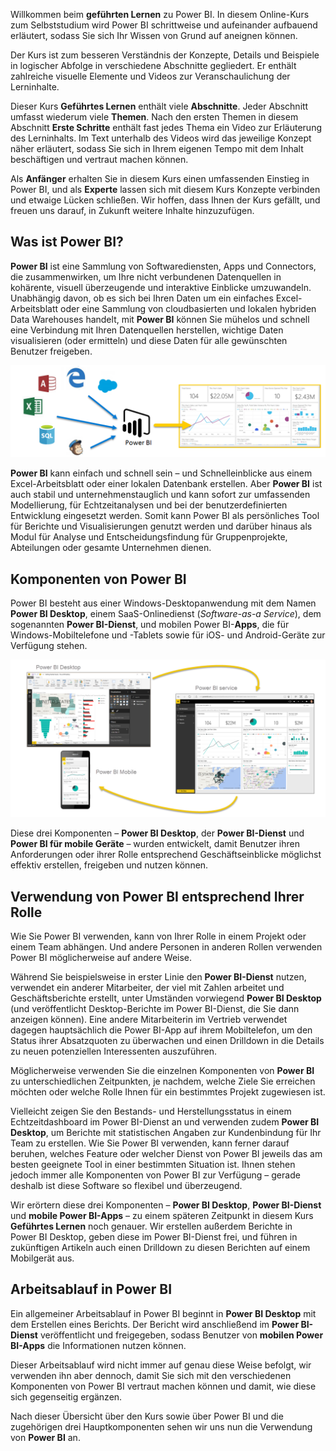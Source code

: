 Willkommen beim **geführten Lernen** zu Power BI. In diesem Online-Kurs zum Selbststudium wird Power BI schrittweise und aufeinander aufbauend erläutert, sodass Sie sich Ihr Wissen von Grund auf aneignen können.

Der Kurs ist zum besseren Verständnis der Konzepte, Details und Beispiele in logischer Abfolge in verschiedene Abschnitte gegliedert. Er enthält zahlreiche visuelle Elemente und Videos zur Veranschaulichung der Lerninhalte.

Dieser Kurs **Geführtes Lernen** enthält viele **Abschnitte**. Jeder Abschnitt umfasst wiederum viele **Themen**. Nach den ersten Themen in diesem Abschnitt **Erste Schritte** enthält fast jedes Thema ein Video zur Erläuterung des Lerninhalts. Im Text unterhalb des Videos wird das jeweilige Konzept näher erläutert, sodass Sie sich in Ihrem eigenen Tempo mit dem Inhalt beschäftigen und vertraut machen können.

Als **Anfänger** erhalten Sie in diesem Kurs einen umfassenden Einstieg in Power BI, und als **Experte** lassen sich mit diesem Kurs Konzepte verbinden und etwaige Lücken schließen. Wir hoffen, dass Ihnen der Kurs gefällt, und freuen uns darauf, in Zukunft weitere Inhalte hinzuzufügen.

## <a name="what-is-power-bi"></a>Was ist Power BI?
**Power BI** ist eine Sammlung von Softwarediensten, Apps und Connectors, die zusammenwirken, um Ihre nicht verbundenen Datenquellen in kohärente, visuell überzeugende und interaktive Einblicke umzuwandeln. Unabhängig davon, ob es sich bei Ihren Daten um ein einfaches Excel-Arbeitsblatt oder eine Sammlung von cloudbasierten und lokalen hybriden Data Warehouses handelt, mit **Power BI** können Sie mühelos und schnell eine Verbindung mit Ihren Datenquellen herstellen, wichtige Daten visualisieren (oder ermitteln) und diese Daten für alle gewünschten Benutzer freigeben.

![](media/0-0-what-is-power-bi/c0a0_1.png)

**Power BI** kann einfach und schnell sein – und Schnelleinblicke aus einem Excel-Arbeitsblatt oder einer lokalen Datenbank erstellen. Aber **Power BI** ist auch stabil und unternehmenstauglich und kann sofort zur umfassenden Modellierung, für Echtzeitanalysen und bei der benutzerdefinierten Entwicklung eingesetzt werden. Somit kann Power BI als persönliches Tool für Berichte und Visualisierungen genutzt werden und darüber hinaus als Modul für Analyse und Entscheidungsfindung für Gruppenprojekte, Abteilungen oder gesamte Unternehmen dienen.

## <a name="the-parts-of-power-bi"></a>Komponenten von Power BI
Power BI besteht aus einer Windows-Desktopanwendung mit dem Namen **Power BI Desktop**, einem SaaS-Onlinedienst (*Software-as-a Service*), dem sogenannten **Power BI-Dienst**, und mobilen Power BI-**Apps**, die für Windows-Mobiltelefone und -Tablets sowie für iOS- und Android-Geräte zur Verfügung stehen.

![](media/0-0-what-is-power-bi/c0a0_2.png)

Diese drei Komponenten – **Power BI Desktop**, der **Power BI-Dienst** und **Power BI für mobile Geräte** – wurden entwickelt, damit Benutzer ihren Anforderungen oder ihrer Rolle entsprechend Geschäftseinblicke möglichst effektiv erstellen, freigeben und nutzen können.

## <a name="how-power-bi-matches-your-role"></a>Verwendung von Power BI entsprechend Ihrer Rolle
Wie Sie Power BI verwenden, kann von Ihrer Rolle in einem Projekt oder einem Team abhängen. Und andere Personen in anderen Rollen verwenden Power BI möglicherweise auf andere Weise.

Während Sie beispielsweise in erster Linie den **Power BI-Dienst** nutzen, verwendet ein anderer Mitarbeiter, der viel mit Zahlen arbeitet und Geschäftsberichte erstellt, unter Umständen vorwiegend **Power BI Desktop** (und veröffentlicht Desktop-Berichte im Power BI-Dienst, die Sie dann anzeigen können). Eine andere Mitarbeiterin im Vertrieb verwendet dagegen hauptsächlich die Power BI-App auf ihrem Mobiltelefon, um den Status ihrer Absatzquoten zu überwachen und einen Drilldown in die Details zu neuen potenziellen Interessenten auszuführen.

Möglicherweise verwenden Sie die einzelnen Komponenten von **Power BI** zu unterschiedlichen Zeitpunkten, je nachdem, welche Ziele Sie erreichen möchten oder welche Rolle Ihnen für ein bestimmtes Projekt zugewiesen ist.

Vielleicht zeigen Sie den Bestands- und Herstellungsstatus in einem Echtzeitdashboard im Power BI-Dienst an und verwenden zudem **Power BI Desktop**, um Berichte mit statistischen Angaben zur Kundenbindung für Ihr Team zu erstellen. Wie Sie Power BI verwenden, kann ferner darauf beruhen, welches Feature oder welcher Dienst von Power BI jeweils das am besten geeignete Tool in einer bestimmten Situation ist. Ihnen stehen jedoch immer alle Komponenten von Power BI zur Verfügung – gerade deshalb ist diese Software so flexibel und überzeugend.

Wir erörtern diese drei Komponenten – **Power BI Desktop**, **Power BI-Dienst** und **mobile Power BI-Apps** – zu einem späteren Zeitpunkt in diesem Kurs **Geführtes Lernen** noch genauer. Wir erstellen außerdem Berichte in Power BI Desktop, geben diese im Power BI-Dienst frei, und führen in zukünftigen Artikeln auch einen Drilldown zu diesen Berichten auf einem Mobilgerät aus.

## <a name="the-flow-of-work-in-power-bi"></a>Arbeitsablauf in Power BI
Ein allgemeiner Arbeitsablauf in Power BI beginnt in **Power BI Desktop** mit dem Erstellen eines Berichts. Der Bericht wird anschließend im **Power BI-Dienst** veröffentlicht und freigegeben, sodass Benutzer von **mobilen Power BI-Apps** die Informationen nutzen können.

Dieser Arbeitsablauf wird nicht immer auf genau diese Weise befolgt, wir verwenden ihn aber dennoch, damit Sie sich mit den verschiedenen Komponenten von Power BI vertraut machen können und damit, wie diese sich gegenseitig ergänzen.

Nach dieser Übersicht über den Kurs sowie über Power BI und die zugehörigen drei Hauptkomponenten sehen wir uns nun die Verwendung von **Power BI** an.

